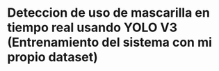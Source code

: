 # Deteccion de uso de mascarilla en tiempo real usando YOLO V3  (Entrenamiento del sistema con mi propio dataset)

